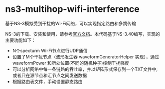 # ns3-multihop-wifi-interference
基于NS-3模拟受到干扰的Wi-Fi网络，可以实现指定路由和多跳传输

NS-3的下载、安装和使用，请参考[官方文档](https://www.nsnam.org/documentation/)。本代码基于NS-3.40编写，实现的主要功能如下：
- N个specturm Wi-Fi节点进行UDP通信
- 设置了M个干扰节点（波形发生器 waveformGeneratorHelper 实现），通过 waveformPower 和所处位置(不同的随机种子)控制干扰强度
- 可以分析网络中每一条链路的吞吐率，并以矩阵形式保存到一个TXT文件中; 或者只在源节点和汇节点之间发送数据
- 根据路由表文件，手动设置静态路由
